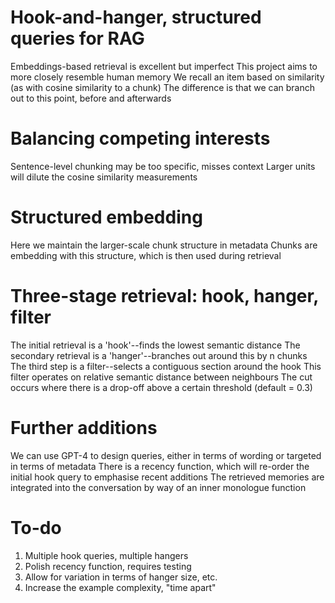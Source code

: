 # Hook-and-hanger, structured queries for RAG
Embeddings-based retrieval is excellent but imperfect
This project aims to more closely resemble human memory
We recall an item based on similarity (as with cosine similarity to a chunk)
The difference is that we can branch out to this point, before and afterwards

# Balancing competing interests
Sentence-level chunking may be too specific, misses context
Larger units will dilute the cosine similarity measurements

# Structured embedding
Here we maintain the larger-scale chunk structure in metadata
Chunks are embedding with this structure, which is then used during retrieval

# Three-stage retrieval: hook, hanger, filter
The initial retrieval is a 'hook'--finds the lowest semantic distance
The secondary retrieval is a 'hanger'--branches out around this by n chunks 
The third step is a filter--selects a contiguous section around the hook
This filter operates on relative semantic distance between neighbours
The cut occurs where there is a drop-off above a certain threshold (default = 0.3)

# Further additions
We can use GPT-4 to design queries, either in terms of wording or targeted in terms of metadata
There is a recency function, which will re-order the initial hook query to emphasise recent additions
The retrieved memories are integrated into the conversation by way of an inner monologue function

# To-do
1. Multiple hook queries, multiple hangers
2. Polish recency function, requires testing
3. Allow for variation in terms of hanger size, etc.
4. Increase the example complexity, "time apart"
